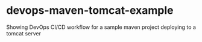 # devops-maven-tomcat-example

Showing DevOps CI/CD workflow for a sample maven project deploying to a tomcat server
